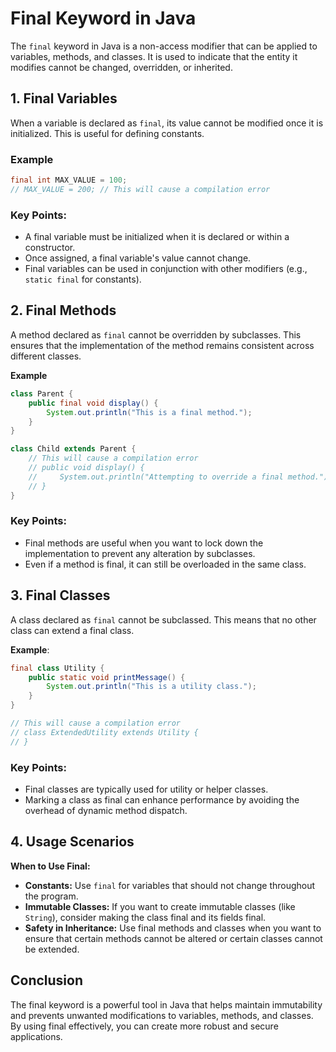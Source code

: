 # Final Keyword in Java

The `final` keyword in Java is a non-access modifier that can be applied to variables, methods, and classes. It is used to indicate that the entity it modifies cannot be changed, overridden, or inherited. 

## 1. Final Variables

When a variable is declared as `final`, its value cannot be modified once it is initialized. This is useful for defining constants.

### Example
```java
final int MAX_VALUE = 100;
// MAX_VALUE = 200; // This will cause a compilation error
```

### **Key Points:**
- A final variable must be initialized when it is declared or within a constructor.
- Once assigned, a final variable's value cannot change.
- Final variables can be used in conjunction with other modifiers (e.g., `static final` for constants).
##
## 2. Final Methods
A method declared as `final` cannot be overridden by subclasses. This ensures that the implementation of the method remains consistent across different classes.

**Example**
```java
class Parent {
    public final void display() {
        System.out.println("This is a final method.");
    }
}

class Child extends Parent {
    // This will cause a compilation error
    // public void display() {
    //     System.out.println("Attempting to override a final method.");
    // }
}
```
### Key Points:
- Final methods are useful when you want to lock down the implementation to prevent any alteration by subclasses.
- Even if a method is final, it can still be overloaded in the same class.

##

## 3. Final Classes
A class declared as `final` cannot be subclassed. This means that no other class can extend a final class.

**Example**:
```java
final class Utility {
    public static void printMessage() {
        System.out.println("This is a utility class.");
    }
}

// This will cause a compilation error
// class ExtendedUtility extends Utility {
// }
```

### Key Points:
- Final classes are typically used for utility or helper classes.
- Marking a class as final can enhance performance by avoiding the overhead of dynamic method dispatch.

## 

## 4. Usage Scenarios
**When to Use Final:**
- **Constants:** Use `final` for variables that should not change throughout the program.
- **Immutable Classes:** If you want to create immutable classes (like `String`), consider making the class final and its fields final.
- **Safety in Inheritance:** Use final methods and classes when you want to ensure that certain methods cannot be altered or certain classes cannot be extended.

## 

## Conclusion
The final keyword is a powerful tool in Java that helps maintain immutability and prevents unwanted modifications to variables, methods, and classes. By using final effectively, you can create more robust and secure applications.